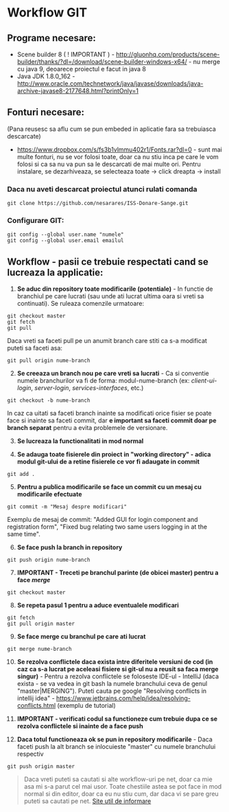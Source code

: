 # Workflow GIT

## Programe necesare:

- Scene builder 8 ( ! IMPORTANT ) - http://gluonhq.com/products/scene-builder/thanks/?dl=/download/scene-builder-windows-x64/ - nu merge cu java 9, deoarece proiectul e facut in java 8
- Java JDK 1.8.0_162 - http://www.oracle.com/technetwork/java/javase/downloads/java-archive-javase8-2177648.html?printOnly=1

## Fonturi necesare:
(Pana reusesc sa aflu cum se pun embeded in aplicatie fara sa trebuiasca descarcate)
- https://www.dropbox.com/s/fs3b1vlmmu402r1/Fonts.rar?dl=0 - sunt mai multe fonturi, nu se vor folosi toate, doar ca nu stiu inca pe care le vom folosi si ca sa nu va pun sa le descarcati de mai multe ori. Pentru instalare, se dezarhiveaza, se selecteaza toate -> click dreapta -> install

### Daca nu aveti descarcat proiectul atunci rulati comanda

```git
git clone https://github.com/nesarares/ISS-Donare-Sange.git
```

### Configurare GIT:

```git
git config --global user.name "numele"
git config --global user.email emailul
``` 

## Workflow - pasii ce trebuie respectati cand se lucreaza la applicatie:

1. **Se aduc din repository toate modificarile (potentiale)** - In functie de branchiul pe care lucrati (sau unde ati lucrat ultima oara si vreti sa continuati). Se ruleaza comenzile urmatoare:

```git
git checkout master
git fetch
git pull
```
Daca vreti sa faceti pull pe un anumit branch care stiti ca s-a modificat puteti sa faceti asa:

```git
git pull origin nume-branch
```

2. **Se creeaza un branch nou pe care vreti sa lucrati** - Ca si conventie numele branchurilor va fi de forma: modul-nume-branch (ex: *client-ui-login*, *server-login*, *services-interfaces*, etc.)

```git
git checkout -b nume-branch
```

In caz ca uitati sa faceti branch inainte sa modificati orice fisier se poate face si inainte sa faceti commit, dar **e important sa faceti commit doar pe branch separat** pentru a evita problemele de versionare.

3. **Se lucreaza la functionalitati in mod normal**

4. **Se adauga toate fisierele din proiect in "working directory" - adica modul git-ului de a retine fisierele ce vor fi adaugate in commit**

```git
git add .
```

5. **Pentru a publica modificarile se face un commit cu un mesaj cu modificarile efectuate**

```git
git commit -m "Mesaj despre modificari"
```

Exemplu de mesaj de commit: "Added GUI for login component and registration form", "Fixed bug relating two same users logging in at the same time".

6. **Se face push la branch in repository**

```git
git push origin nume-branch
```

7. **IMPORTANT - Treceti pe branchul parinte (de obicei master) pentru a face *merge***

```git
git checkout master
```

8. **Se repeta pasul 1 pentru a aduce eventualele modificari**

```git
git fetch
git pull origin master
```

9. **Se face merge cu branchul pe care ati lucrat**

```git
git merge nume-branch
```

10. **Se rezolva conflictele daca exista intre diferitele versiuni de cod (in caz ca s-a lucrat pe aceleasi fisiere si git-ul nu a reusit sa faca merge singur)** - Pentru a rezolva conflictele se foloseste IDE-ul - IntelliJ (daca exista - se va vedea in git bash la numele branchului ceva de genul "master|MERGING"). Puteti cauta pe google "Resolving conflicts in intellij idea" - https://www.jetbrains.com/help/idea/resolving-conflicts.html (exemplu de tutorial)

11. **IMPORTANT - verificati codul sa functioneze cum trebuie dupa ce se rezolva conflictele si inainte de a face push**

12. **Daca totul functioneaza ok se pun in repository modificarile** - Daca faceti push la alt branch se inlocuieste "master" cu numele branchului respectiv

```git
git push origin master
```

> Daca vreti puteti sa cautati si alte workflow-uri pe net, doar ca mie asa mi s-a parut cel mai usor. Toate chestiile astea se pot face in mod normal si din editor, doar ca eu nu stiu cum, dar daca vi se pare greu puteti sa cautati pe net. [Site util de informare](https://www.google.com)
